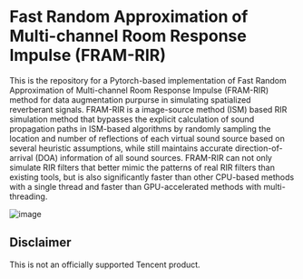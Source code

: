 # Fast Random Approximation of Multi-channel Room Response Impulse (FRAM-RIR)

This is the repository for a Pytorch-based implementation of Fast Random Approximation of Multi-channel Room Response Impulse (FRAM-RIR) method for data augmentation purpurse in simulating spatialized reverberant signals. FRAM-RIR is a image-source method (ISM) based RIR simulation method that bypasses the explicit calculation of sound propagation paths in ISM-based algorithms by randomly sampling the location and number of reflections of each virtual sound source based on several heuristic assumptions, while still maintains accurate direction-of-arrival (DOA) information of all sound sources.
FRAM-RIR can not only simulate RIR filters that better mimic the patterns of real RIR filters than existing tools, but is also significantly faster than other CPU-based methods with a single thread and faster than GPU-accelerated methods with multi-threading.

![image](https://github.com/tencent-ailab/FRA-RIR/blob/fram_rir/FRAM-RIR-rlt.jpg)

## Disclaimer
This is not an officially supported Tencent product.
